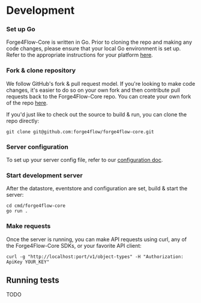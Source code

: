 # Development

### Set up Go

Forge4Flow-Core is written in Go. Prior to cloning the repo and making any code changes, please ensure that your local Go environment is set up. Refer to the appropriate instructions for your platform [here](https://go.dev/).

### Fork & clone repository

We follow GitHub's fork & pull request model. If you're looking to make code changes, it's easier to do so on your own fork and then contribute pull requests back to the Forge4Flow-Core repo. You can create your own fork of the repo [here](https://github.com/forge4flow/forge4flow-core/fork).

If you'd just like to check out the source to build & run, you can clone the repo directly:

```shell
git clone git@github.com:forge4flow/forge4flow-core.git
```

### Server configuration

To set up your server config file, refer to our [configuration doc](configuration/).

### Start development server

After the datastore, eventstore and configuration are set, build & start the server:

```shell
cd cmd/forge4flow-core
go run .
```

### Make requests

Once the server is running, you can make API requests using curl, any of the Forge4Flow-Core SDKs, or your favorite API client:

```shell
curl -g "http://localhost:port/v1/object-types" -H "Authorization: ApiKey YOUR_KEY"
```

## Running tests

TODO
